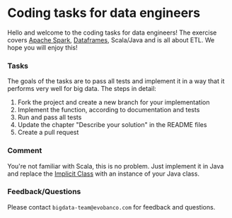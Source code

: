 # Coding tasks for data engineers

Hello and welcome to the coding tasks for data engineers! The exercise covers [Apache Spark](http://spark.apache.org/docs/2.1.0/programming-guide.html), [Dataframes](http://spark.apache.org/docs/2.1.0/sql-programming-guide.html), Scala/Java and is all about ETL. We hope you will enjoy this!

### Tasks

The goals of the tasks are to pass all tests and implement it in a way that it performs very well for big data. The steps in detail:

1. Fork the project and create a new branch for your implementation
2. Implement the function, according to documentation and tests
3. Run and pass all tests
4. Update the chapter "Describe your solution" in the README files
5. Create a pull request

### Comment

You're not familiar with Scala, this is no problem. Just implement it in Java and replace the [Implicit Class](http://docs.scala-lang.org/overviews/core/implicit-classes.html) with an instance of your Java class.

### Feedback/Questions

Please contact `bigdata-team@evobanco.com` for feedback and questions.

